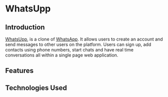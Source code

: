 # WhatsUpp

## Introduction 

[WhatsUpp](https://whatsupp-chat.herokuapp.com/), is a clone of [WhatsApp](https://www.whatsapp.com). It allows users to create an account and send messages to other users on the platform. Users can sign up, add contacts using phone numbers, start chats and have real time conversations all within a single page web application. 


## Features

## Technologies Used

